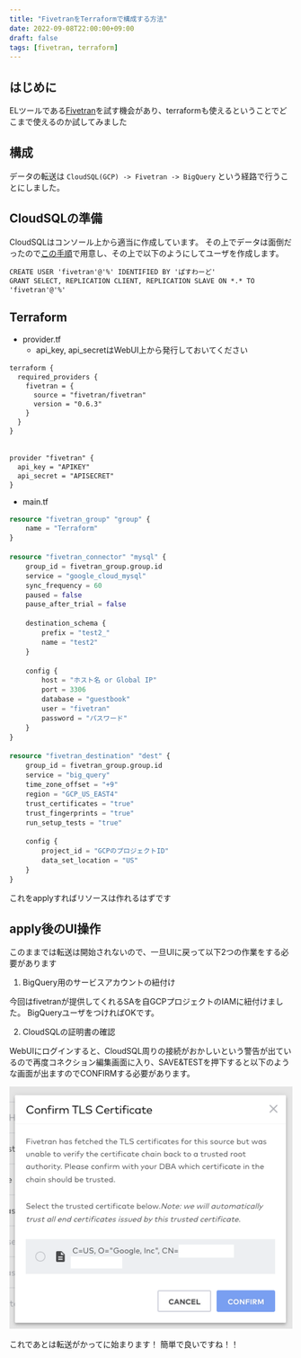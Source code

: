 ```yaml
---
title: "FivetranをTerraformで構成する方法"
date: 2022-09-08T22:00:00+09:00
draft: false
tags: [fivetran, terraform]
---
```


## はじめに
ELツールである[Fivetran](https://www.fivetran.com/)を試す機会があり、terraformも使えるということでどこまで使えるのか試してみました

## 構成

データの転送は `CloudSQL(GCP) -> Fivetran -> BigQuery` という経路で行うことにしました。

## CloudSQLの準備
CloudSQLはコンソール上から適当に作成しています。
その上でデータは面倒だったので[この手順](https://cloud.google.com/sql/docs/mysql/connect-instance-cloud-shell?hl=ja)で用意し、その上で以下のようにしてユーザを作成します。

```
CREATE USER 'fivetran'@'%' IDENTIFIED BY 'ぱすわーど'
GRANT SELECT, REPLICATION CLIENT, REPLICATION SLAVE ON *.* TO 'fivetran'@'%'
```

## Terraform

- provider.tf
  - api_key, api_secretはWebUI上から発行しておいてください
```
terraform {
  required_providers {
    fivetran = {
      source = "fivetran/fivetran"
      version = "0.6.3"
    }
  }
}


provider "fivetran" {
  api_key = "APIKEY"
  api_secret = "APISECRET"
}
```

- main.tf
```terraform
resource "fivetran_group" "group" {
    name = "Terraform"
}

resource "fivetran_connector" "mysql" {
    group_id = fivetran_group.group.id
    service = "google_cloud_mysql"
    sync_frequency = 60
    paused = false
    pause_after_trial = false

    destination_schema {
        prefix = "test2_"
        name = "test2"
    }

    config {
        host = "ホスト名 or Global IP"
        port = 3306
        database = "guestbook"
        user = "fivetran"
        password = "パスワード"
    }
}

resource "fivetran_destination" "dest" {
    group_id = fivetran_group.group.id
    service = "big_query"
    time_zone_offset = "+9"
    region = "GCP_US_EAST4"
    trust_certificates = "true"
    trust_fingerprints = "true"
    run_setup_tests = "true"

    config {
        project_id = "GCPのプロジェクトID"
        data_set_location = "US"
    }
}
```

これをapplyすればリソースは作れるはずです

## apply後のUI操作
このままでは転送は開始されないので、一旦UIに戻って以下2つの作業をする必要があります

1. BigQuery用のサービスアカウントの紐付け

今回はfivetranが提供してくれるSAを自GCPプロジェクトのIAMに紐付けました。
BigQueryユーザをつければOKです。

2. CloudSQLの証明書の確認

WebUIにログインすると、CloudSQL周りの接続がおかしいという警告が出ているので再度コネクション編集画面に入り、SAVE&TESTを押下すると以下のような画面が出ますのでCONFIRMする必要があります。

![cloudsql](static/images/fivetran.png)


これであとは転送がかってに始まります！
簡単で良いですね！！
